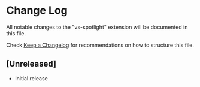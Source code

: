 # Change Log

All notable changes to the "vs-spotlight" extension will be documented in this file.

Check [Keep a Changelog](http://keepachangelog.com/) for recommendations on how to structure this file.

## [Unreleased]

- Initial release